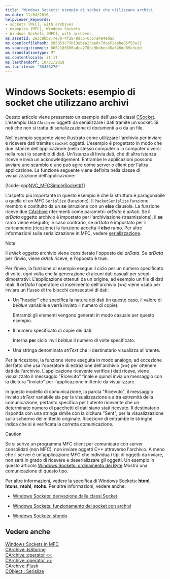 ```yaml
---
title: 'Windows Sockets: esempio di socket che utilizzano archivi'
ms.date: 11/04/2016
helpviewer_keywords:
- sockets [MFC], with archives
- examples [MFC], Windows Sockets
- Windows Sockets [MFC], with archives
ms.assetid: 2e3c9bb2-7e7b-4f28-8dc5-6cb7a484edac
ms.openlocfilehash: 285053c79b13ebea23aedc7dae52eabe85f55a12
ms.sourcegitcommit: 6052185696adca270bc9bdbec45a626dd89cdcdd
ms.translationtype: MT
ms.contentlocale: it-IT
ms.lasthandoff: 10/31/2018
ms.locfileid: "50436270"
---
```

# <a name="windows-sockets-example-of-sockets-using-archives"></a>Windows Sockets: esempio di socket che utilizzano archivi

Questo articolo viene presentato un esempio dell'uso di classi [CSocket](../mfc/reference/csocket-class.md). L'esempio Usa `CArchive` oggetti da serializzare i dati tramite un socket. Si noti che non si tratta di serializzazione di documenti a o da un file.

Nell'esempio seguente viene illustrato come utilizzare l'archivio per inviare e ricevere dati tramite `CSocket` oggetti. L'esempio è progettato in modo che due istanze dell'applicazione (nello stesso computer o in computer diversi nella rete) lo scambio di dati. Un'istanza di Invia dati, che di altra istanza riceve e invia un acknowledgement. Entrambe le applicazioni possono avviare uno scambio e uno può agire come server o client per l'altra applicazione. La funzione seguente viene definita nella classe di visualizzazione dell'applicazione:

[!code-cpp[NVC_MFCSimpleSocket#1](../mfc/codesnippet/cpp/windows-sockets-example-of-sockets-using-archives_1.cpp)]

L'aspetto più importante in questo esempio è che la struttura è paragonabile a quella di un MFC `Serialize` (funzione). Il `PacketSerialize` funzione membro è costituito da un **se** istruzione con un **else** clausola. La funzione riceve due [CArchive](../mfc/reference/carchive-class.md) riferimenti come parametri: *arData* e *arAck*. Se il *arData* oggetto archivio è impostato per l'archiviazione (trasmissione), il **se** ramo viene eseguito; in caso contrario, se *arData* è impostato per il caricamento (ricezione) la funzione accetta il **else** ramo. Per altre informazioni sulla serializzazione in MFC, vedere [serializzazione](../mfc/how-to-make-a-type-safe-collection.md).

> [!NOTE]
>  Il *arAck* oggetto archivio viene considerato l'opposto del *arData*. Se *arData* per l'invio, viene *arAck* riceve, e l'opposto è true.

Per l'invio, la funzione di esempio esegue il ciclo per un numero specificato di volte, ogni volta che la generazione di alcuni dati casuali per scopi dimostrativi. L'applicazione ottenuti da un'origine, ad esempio un file di dati reali. Il *arData* l'operatore di inserimento dell'archivio (**<<**) viene usato per inviare un flusso di tre blocchi consecutivi di dati:

- Un "header" che specifica la natura dei dati (in questo caso, il valore di *bValue* variabile e verrà inviato il numero di copie).

   Entrambi gli elementi vengono generati in modo casuale per questo esempio.

- Il numero specificato di copie dei dati.

   Interna **per** ciclo invii *bValue* il numero di volte specificato.

- Una stringa denominata *strText* che il destinatario visualizza all'utente.

Per la ricezione, la funzione viene eseguita in modo analogo, ad eccezione del fatto che usa l'operatore di estrazione dell'archivio (**>>**) per ottenere dati dall'archivio. L'applicazione ricevente verifica i dati riceve, viene visualizzato il messaggio "Ricevuto" finale e quindi invia un messaggio con la dicitura "Inviato" per l'applicazione mittente da visualizzare.

In questo modello di comunicazione, la parola "Ricevuto", il messaggio inviato *strText* variabile sia per la visualizzazione a altra estremità della comunicazione, pertanto specifica per l'utente ricevente che un determinato numero di pacchetti di dati siano stati ricevuto. Il destinatario risponda con una stringa simile con la dicitura "Sent", per la visualizzazione sullo schermo del mittente originale. Ricezione di entrambe le stringhe indica che si è verificata la corretta comunicazione.

> [!CAUTION]
>  Se si scrive un programma MFC client per comunicare con server consolidati (non MFC), non inviare oggetti C++ attraverso l'archivio. A meno che il server è un'applicazione MFC che individua i tipi di oggetti da inviare, non sarà in grado di ricevere e deserializzare gli oggetti. Un esempio in questo articolo [Windows Sockets: ordinamento dei Byte](../mfc/windows-sockets-byte-ordering.md) Mostra una comunicazione di questo tipo.

Per altre informazioni, vedere la specifica di Windows Sockets: **htonl**, **htons**, **ntohl**, **ntohs**. Per altre informazioni, vedere anche:

- [Windows Sockets: derivazione dalle classi Socket](../mfc/windows-sockets-deriving-from-socket-classes.md)

- [Windows Sockets: funzionamento dei socket con archivi](../mfc/windows-sockets-how-sockets-with-archives-work.md)

- [Windows Sockets: sfondo](../mfc/windows-sockets-background.md)

## <a name="see-also"></a>Vedere anche

[Windows Sockets in MFC](../mfc/windows-sockets-in-mfc.md)<br/>
[CArchive::IsStoring](../mfc/reference/carchive-class.md#isstoring)<br/>
[CArchive::operator <<](../mfc/reference/carchive-class.md#operator_lt_lt)<br/>
[CArchive::operator >>](../mfc/reference/carchive-class.md#operator_lt_lt)<br/>
[CArchive::Flush](../mfc/reference/carchive-class.md#flush)<br/>
[CObject:: Serialize](../mfc/reference/cobject-class.md#serialize)

